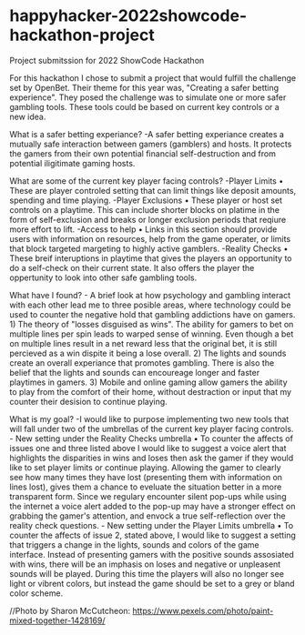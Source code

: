 # happyhacker-2022showcode-hackathon-project

Project submitssion for 2022 ShowCode Hackathon

For this hackathon I chose to submit a project that would fulfill the challenge set
by OpenBet. Their theme for this year was, "Creating a safer betting experience". They posed
the challenge was to simulate one or more safer gambling tools. These tools could be based on
current key controls or a new idea.

What is a safer betting experiance?
-A safer betting experiance creates a mutually safe interaction between gamers (gamblers) and hosts. It protects the gamers from their own potential financial self-destruction and from potential iligitimate gaming hosts.

What are some of the current key player facing controls?
-Player Limits
• These are player controled setting that can limit things like deposit amounts, spending
and time playing.
-Player Exclusions
• These player or host set controls on a playtime. This can include shorter blocks on platime in the form of self-exclusion and breaks or longer exclusion periods that reqiure more effort to lift.
-Access to help
• Links in this section should provide users with information on resources, help from the game operater, or limits that block targeted margeting to highly active gamblers.
-Reality Checks
• These breif interuptions in playtime that gives the players an opportunity to do a self-check on their current state. It also offers the player the oppertunity to look into other safe gambling tools.

What have I found? - A brief look at how psychology and gambling interact with each other lead me to three posible areas, where technology could be used to counter the negative hold that gambling addictions have on gamers. 1) The theory of "losses disguised as wins". The ability for gamers to bet on multiple lines per spin leads to warped sense of winning. Even though a bet on multiple lines result in a net reward less that the original bet, it is still percieved as a win dispite it being a lose overall. 2) The lights and sounds create an overall experiance that promotes gambling. There is also the belief that the lights and sounds can encoureage longer and faster playtimes in gamers. 3) Mobile and online gaming allow gamers the ability to play from the comfort of their home, without destraction or input that my counter their desision to continue playing.

What is my goal?
-I would like to purpose implementing two new tools that will fall under two of the umbrellas of the current key player facing controls. - New setting under the Reality Checks umbrella
• To counter the affects of issues one and three listed above I would like to suggest a voice alert that highlights the disparities in wins and loses then ask the gamer if they would like to set player limits or continue playing. Allowing the gamer to clearly see how many times they have lost (presenting them with information on lines lost), gives them a chance to eveluate the situation better in a more transparent form. Since we regulary encounter silent pop-ups while using the internet a voice alert added to the pop-up may have a stronger effect on grabbing the gamer's attention, and envock a true self-reflection over the reality check questions. - New setting under the Player Limits umbrella
• To counter the affects of issue 2, stated above, I would like to suggest a setting that triggers a change in the lights, sounds and colors of the game interface. Instead of presenting gamers with the positive sounds assosiated with wins, there will be an imphasis on loses and negative or unpleasent sounds will be played. During this time the players will also no longer see light or vibrent colors, but instead the game should be set to a grey or bland color scheme.

//Photo by Sharon McCutcheon: https://www.pexels.com/photo/paint-mixed-together-1428169/
